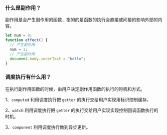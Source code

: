 ### 什么是副作用？

副作用是会产生副作用的函数，指的的是函数的执行会直接或间接的影响外部的内容。

```js
let num = 0;
function effect() {
  // 产生副作用
  num = 1;
  // 产生副作用
  document.body.innerText = "hello";
}
```

### 调度执行有什么用？

在执行副作用函数的时候，由用户决定副作用函数的执行的时机和方式。

1、`computed` 利用调度执行把 `getter` 的执行交给用户实现用标识控制缓存。

2、`watch` 利用调度执行把 `getter` 的执行交给用户实现实现控制回调函数执行的时机。

3、`component` 利用调度执行做到异步更新。
